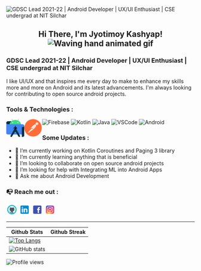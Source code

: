 ![GDSC Lead 2021-22 | Android Developer | UX/UI Enthusiast | CSE undergrad at NIT Silchar](https://github.com/JyotimoyKashyap/JyotimoyKashyap/blob/main/assets/banner/banner.gif?raw=true)


<h2 align="center">
    Hi There, I'm Jyotimoy Kashyap!
    <img src="https://raw.githubusercontent.com/nixin72/nixin72/master/wave.gif" 
         alt="Waving hand animated gif"
         height="45"
         width="45" />
</h3>

### GDSC Lead 2021-22 | Android Developer | UX/UI Enthusiast | CSE undergrad at NIT Silchar


I like UI/UX and that inspires me every day to make to enhance my skills more and more on Android and its latest advancements. I'm always looking for contributing to open source android projects. 


### Tools & Technologies : 
![Firebase](https://img.icons8.com/color/50/000000/firebase.png)
<img align="left" alt="Android Studio" width="48px" height="48px" src="https://raw.githubusercontent.com/JyotimoyKashyap/JyotimoyKashyap/6ac6694aecdc748790c9639bfb723269948e7090/assets/icons/android-studio.svg" />
<img align="left" alt="Postman" width="48px" height="48px" src="https://github.com/JyotimoyKashyap/JyotimoyKashyap/blob/main/assets/icons/postman_icon.png?raw=true" />
![Kotlin](https://img.icons8.com/color/48/000000/kotlin.png)
![Java](https://img.icons8.com/color/48/000000/java-coffee-cup-logo--v2.png)
![VSCode](https://img.icons8.com/fluency/48/000000/visual-studio-code-2019.png)
![Android](https://img.icons8.com/fluency/50/000000/android-os.png)


### Some Updates :
- 🔭 I’m currently working on Kotlin Coroutines and Paging 3 library 
- 🌱 I’m currently learning anything that is beneficial  
- 👯 I’m looking to collaborate on open source android projects  
- 🤔 I’m looking for help with Integrating ML into Android Apps 
- 💬 Ask me about Android Development  


### 📭 Reach me out : 
[<img src='https://github.com/JyotimoyKashyap/JyotimoyKashyap/blob/main/assets/icons/github_icon.png?raw=true' alt='github' height='30'>](https://github.com/JyotimoyKashyap) [<img src='https://github.com/JyotimoyKashyap/JyotimoyKashyap/blob/main/assets/icons/linkedin_icon.png?raw=true' alt='linkedin' height='30'>](https://www.linkedin.com/in/https://www.linkedin.com/in/jyotimoykashyap//)  [<img src='https://github.com/JyotimoyKashyap/JyotimoyKashyap/blob/main/assets/icons/facebook_icon.png?raw=true' alt='facebook' height='30'>](https://www.facebook.com/https://www.facebook.com/jyotimoy.kashyap.33)  [<img src='https://github.com/JyotimoyKashyap/JyotimoyKashyap/blob/main/assets/icons/instagram_icon.png?raw=true' alt='instagram' height='30'>](https://www.instagram.com/https://www.instagram.com/jyotimoy_kashyap06//)  



<!-- ![GitHub stats](https://github-readme-stats.vercel.app/api?username=JyotimoyKashyap&show_icons=true&count_private=true&theme=tokyonight)   -->

---

<!-- ![GitHub Activity Graph](https://activity-graph.herokuapp.com/graph?username=JyotimoyKashyap&theme=github)   -->

<!-- ![GitHub streak stats](https://github-readme-streak-stats.herokuapp.com/?user=JyotimoyKashyap&theme=dark)  -->

| Github Stats | Github Streak |
|--------------|---------------|
|[![Top Langs](https://github-readme-stats.vercel.app/api/top-langs/?username=JyotimoyKashyap&layout=compact&theme=tokyonight)](https://github.com/anuraghazra/github-readme-stats)
 | ![GitHub stats](https://github-readme-stats.vercel.app/api?username=JyotimoyKashyap&show_icons=true&count_private=true&theme=tokyonight)    |



![Profile views](https://gpvc.arturio.dev/JyotimoyKashyap)  
